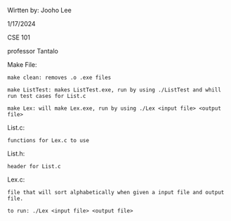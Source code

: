 Wirtten by: Jooho Lee

1/17/2024

CSE 101

professor Tantalo

Make File:

	make clean: removes .o .exe files

	make ListTest: makes ListTest.exe, run by using ./ListTest and whill run test cases for List.c

	make Lex: will make Lex.exe, run by using ./Lex <input file> <output file>

List.c:

	functions for Lex.c to use

List.h:

	header for List.c

Lex.c:

	file that will sort alphabetically when given a input file and output file.

	to run: ./Lex <input file> <output file>
